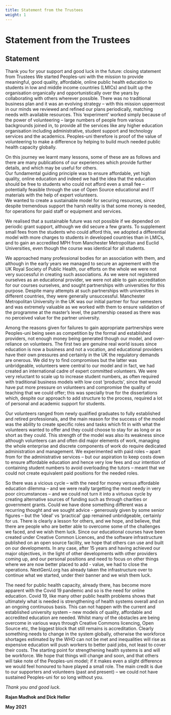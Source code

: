 ```yaml
---
title: Statement from the Trustees
weight: 1
---
```


# Statement from the Trustees

## Statement

Thank you for your support and good luck in the future: closing statement from Trustees
We started Peoples-uni with the mission to provide meaningful, good quality, affordable, online public health education to students in low and middle income countries (LMICs) and built up the organisation organically and opportunistically over the years by collaborating with others wherever possible. There was no traditional business plan and it was an evolving strategy – with this mission uppermost in our minds we reviewed and refined our plans periodically, matching needs with available resources. This ‘experiment’ worked simply because of the power of volunteering – large numbers of people from various backgrounds joined in, to provide all the services like any higher education organisation including administrative, student support and technology services and the academics. Peoples-uni therefore is proof of the value of volunteering to make a difference by helping to build much needed public health capacity globally.

On this journey we learnt many lessons, some of these are as follows and there are many publications of our experiences which provide further details, and which may be useful for others.  
Our fundamental guiding principle was to ensure affordable, yet high quality, online education and indeed we had the idea that the education should be free to students who could not afford even a small fee – potentially feasible through the use of Open Source educational and IT materials with the help of expert volunteers.  
We wanted to create a sustainable model for securing resources, since despite tremendous support the harsh reality is that some money is needed, for operations for paid staff or equipment and services.

We realised that a sustainable future was not possible if we depended on periodic grant support, although we did secure a few grants. To supplement small fees from the students who could afford this, we adopted a differential model with more charges to students in developed countries than in LMICs, and to gain an accredited MPH from Manchester Metropolitan and Euclid Universities, even though the course was identical for all students.

We approached many professional bodies for an association with them, and although in the early years we managed to secure an agreement with the UK Royal Society of Public Health, our efforts on the whole we were not very successful in creating such associations. As we were not registered ourselves as an educational provider, we were not able to gain accreditation for our courses ourselves, and sought partnerships with universities for this purpose. Despite many attempts at such partnerships with universities in different countries, they were generally unsuccessful. Manchester Metropolitan University in the UK was our initial partner for four semesters and was extremely valuable as we worked with them to ensure validation of the programme at the master’s level, the partnership ceased as there was no perceived value for the partner university.

Among the reasons given for failures to gain appropriate partnerships were Peoples-uni being seen as competition by the formal and established providers, not enough money being generated though our model, and over-reliance on volunteers. The first two are genuine real world issues since education is now a business and not a vocation, and educational providers have their own pressures and certainly in the UK the regulatory demands are onerous. We did try to find compromises but the latter was unbridgeable, volunteers were central to our model and in fact, we had created an international cadre of expert committed volunteers. We were very reluctant to scale up to increase student numbers, as often required with traditional business models with low cost ‘products’, since that would have put more pressure on volunteers and compromise the quality of teaching that we could offer; this was specially true for the dissertations which, despite our approach to add structure to the process, required a lot of personal and academic support for students.

Our volunteers ranged from newly qualified graduates to fully established and retired professionals, and the main reason for the success of the model was the ability to create specific roles and tasks which fit in with what the volunteers wanted to offer and they could choose to stay for as long or as short as they could. This strength of the model was also its weakness since although volunteers can and often did major elements of work, managing the whole enterprise and discrete components of work do require dedicated administration and management. We experimented with paid roles – apart from for the administrative services – but our aspiration to keep costs down to ensure affordable education and hence very low fees and our intention of containing student numbers to avoid overloading the tutors – meant that we could not create equivalent paid positions for the needed roles.

So there was a vicious cycle – with the need for money versus affordable education dilemma – and we were really targetting the most needy in very poor circumstances – and we could not turn it into a virtuous cycle by creating alternative sources of funding such as through charities or government grants.
Could we have done something different was a recurring thought and we sought advice - generously given by some senior figures – but the ‘ideal’ vs ‘practical’ gap remained unbridgeable, certainly for us. There is clearly a lesson for others, and we hope, and believe, that there are people who are better able to overcome some of the challenges we faced, and we wish them luck. Since our educational courses have been created under Creative Common Licences, and the software infrastructure published on an open source facility, we hope that others can use and built on our developments. In any case, after 15 years and having achieved our major objectives, in the light of other developments with other providers coming up, and our personal positions and need to focus on other things where we are now better placed to add - value, we had to close the operations.
NextGenU.org has already taken the infrastructure over to continue what we started, under their banner and we wish them luck.

The need for public health capacity, already there, has become more apparent with the Covid 19 pandemic and so is the need for online education. Covid 19, like many other public health problems shows that ultimately what is needed is strengthening of health systems overall and on an ongoing continuous basis. This can not happen with the current and established university system – new models of quality, affordable and accredited education are needed. Whilst many of the obstacles are being overcome in various ways through Creative Commons licencing, Open Source etc, the biggest block that still remains is accreditation. Clearly something needs to change in the system globally, otherwise the workforce shortages estimated by the WHO can not be met and inequalities will rise as expensive education will push workers to better paid jobs, not least to cover their costs. The starting point for strengthening health systems is and will be workforce. We hope that things will change and soon, and that others will take note of the Peoples-uni model; if it makes even a slight difference we would feel honoured to have played a small role. The main credit is due to our supporters and volunteers (past and present) – we could not have sustained Peoples-uni for so long without you.

_Thank you and good luck._

**Rajan Madhok and Dick Heller**

**May 2021**
